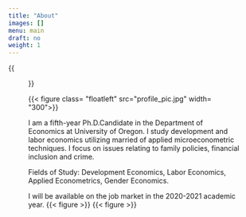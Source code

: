 ```yaml
---
title: "About"
images: []
menu: main
draft: no
weight: 1
---
```


{{<figure >}}


<!--{{< figure class= "floatleft" src="luciana_etcheverry_n1.jpg" width= "300">}}-->

{{< figure class= "floatleft" src="profile_pic.jpg" width= "300">}}



<!--{{< figure src="home.png" width= "1000">}}-->

<!--<img style="float: left;margin-right: 25px;" src="luciana_etcheverry_n1.jpg">

<!--<img align="right" src="luciana_etcheverry_n1.jpg" width = 30> -->
 

I am a fifth-year Ph.D.Candidate in the Department of Economics at University of Oregon. I study development and labor economics utilizing married of applied microeconometric techniques. I focus on issues relating to family policies, financial inclusion and crime.

  Fields of Study: Development Economics, Labor Economics, Applied Econometrics, Gender Economics.

  I will be available on the job market in the 2020-2021 academic year. 
{{< figure >}}
{{< figure >}}







